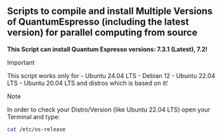 ## Scripts to compile and install Multiple Versions of QuantumEspresso (including the latest version) for parallel computing from source

**This Script can install Quantum Espresso versions: 7.3.1 (Latest), 7.2!**

> [!IMPORTANT]  
> This script works only for
>         - Ubuntu 24.04 LTS
>         - Debian 12
>         - Ubuntu 22.04 LTS
>         - Ubuntu 20.04 LTS
>         and distros which is based on it!

> [!NOTE]
> In order to check your Distro/Version (like Ubuntu 22.04 LTS)
> open your Terminal and type:
> ```bash
> cat /etc/os-release
> ```
